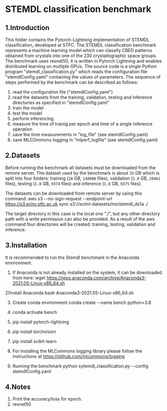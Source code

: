 # STEMDL classification benchmark

## 1.Introduction

This folder contains the Pytorch-Lightning implementation of STEMDL classification, developed at STFC.
The STEMDL classification benchmark represents a machine learning model which can classify CBED patterns obtained 
from crystals into one of the 230 crystallographic space groups. The benchmark uses resnet50, it is written in Pytorch Lightning 
and enables distributed learning on multiple GPUs. The source code is a single Python program "stemdl_classification.py" 
which reads the configuration file "stemdlConfig.yaml" containing the values of parameters. The sequence of steps 
performed by the benchmark can be described as follows:
1. read the configuration file ("stemdlConfig.yaml")
2. read the datasets from the training, validation, testing and inference directories as specified in "stemdlConfig.yaml"
3. train the model
4. test the model
4. perform inferencing
5. measure the time of trainig per epoch and time of a single inference operation
6. save the time measurements in "log_file" (see stemdlConfig.yaml)
7. save MLCOmmons logging in "mlperf_logfile" (see stemdlConfig.yaml)

## 2.Datasets

Before running the benchmark all datasets must be downloaded from the remore server. The dataset used by the benchmark 
is about `35` GB which is split into four folders: training (`28` GB, `148006` files), validation (`3.8` GB, `20401` files), 
testing (`1.8` GB, `9374` files) and inference (`1.8` GB, `9375` files).

The datasets can be downloaded from remote server by using this command:
aws s3 --no-sign-request --endpoint-url https://s3.echo.stfc.ac.uk sync s3://sciml-datasets/ms/stemdl_ds1a ./

The target directory in this case is the local one "./", but any other directory path with a write permission can also be 
provided.  As a result of the aws command four directories will be created: training, testing, validation and inference.

## 3.Installation

It is recommended to run the Stemdl benchmark in the Anaconda environment.

1) If Anaconda is not already installed on the system, it can be downloaded from
 here:
    wget https://repo.anaconda.com/archive/Anaconda3-2021.05-Linux-x86_64.sh

2)Install Anaconda
    bash Anaconda3-2021.05-Linux-x86_64.sh

3) Create conda environment
      conda create --name bench python=3.8

4) conda activate bench

5) pip install pytorch-lightning

6) pip install torchvision

7) pip install scikit-learn
 
8) For installing the MLCommons logging library please follow the instructions at https://github.com/mlcommons/logging

9) Running the benchmark
python sytemdl_classification.py --config stemdlConfig.yaml

## 4.Notes

1) Print the accuracy/loss for epoch.
2)  resnet50
